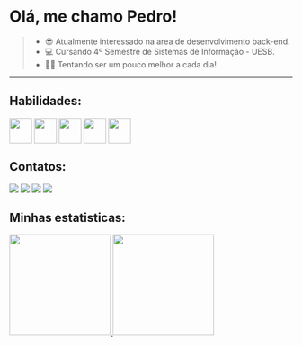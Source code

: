 # Olá, me chamo Pedro!
> - 😎 Atualmente interessado na area de desenvolvimento back-end.
> - 💻 Cursando 4º Semestre de Sistemas de Informação - UESB.
> - 🤙🏽 Tentando ser um pouco melhor a cada dia!

---

## Habilidades:

<div>
  <img align="center" height="45" width="40" src="https://cdn.jsdelivr.net/gh/devicons/devicon/icons/java/java-original.svg" />
  <img align="center" height="45" width="40" src="https://cdn.jsdelivr.net/gh/devicons/devicon/icons/php/php-original.svg" /> 
  <img align="center" height="45" width="40" src="https://cdn.jsdelivr.net/gh/devicons/devicon/icons/javascript/javascript-original.svg" />          
  <img align="center" height="45" width="40" src="https://cdn.jsdelivr.net/gh/devicons/devicon/icons/html5/html5-original.svg" />          
  <img align="center" height="45" width="40" src="https://cdn.jsdelivr.net/gh/devicons/devicon/icons/css3/css3-original.svg" />
</div>


## Contatos:

<div>
<a href="https://instagram.com/phplemos" target="_blank"><img src="https://img.shields.io/badge/-Instagram-%23E4405F?style=for-the-badge&logo=instagram&logoColor=white" target="_blank"></a>
<a href="https://www.twitch.tv/phplemos" target="_blank"><img src="https://img.shields.io/badge/Twitch-9146FF?style=for-the-badge&logo=twitch&logoColor=white" target="_blank"></a>
<a href = "mailto:contato@phpinheirolemos@gmail.com"><img src="https://img.shields.io/badge/Gmail-D14836?style=for-the-badge&logo=gmail&logoColor=white" target="_blank"></a>
<a href="https://www.linkedin.com/in/phplemos" target="_blank"><img src="https://img.shields.io/badge/-LinkedIn-%230077B5?style=for-the-badge&logo=linkedin&logoColor=white" target="_blank"></a>   
</div>

## Minhas estatisticas:
<div>
<a href="https://github.com/phplemos">
<img height="180em" src="https://github-readme-stats.vercel.app/api/top-langs/?username=phplemos&layout=compact&langs_count=7&theme=dracula"/>
<img height="180em" src="https://github-readme-stats.vercel.app/api?username=phplemos&show_icons=true&theme=dracula&include_all_commits=true&count_private=true"/>
</div>





